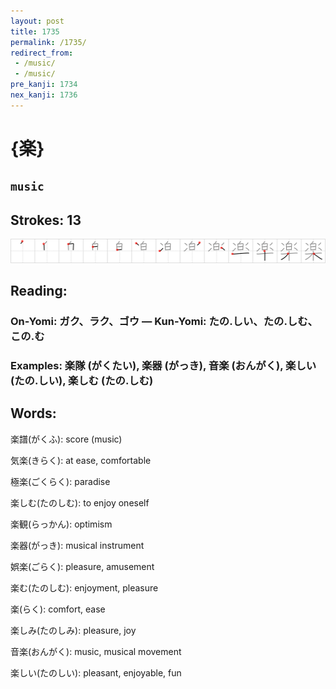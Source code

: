 ```yaml
---
layout: post
title: 1735
permalink: /1735/
redirect_from:
 - /music/
 - /music/
pre_kanji: 1734
nex_kanji: 1736
---
```


# {楽}

## `music`

## Strokes: 13

<div class="stroke"><img src="../images/E6A5BD.png" /></div>

## Reading:

### On-Yomi: ガク、ラク、ゴウ &mdash; Kun-Yomi: たの.しい、たの.しむ、この.む

### Examples: 楽隊 (がくたい), 楽器 (がっき), 音楽 (おんがく), 楽しい (たの.しい), 楽しむ (たの.しむ)

## Words:

楽譜(がくふ): score (music)

気楽(きらく): at ease, comfortable

極楽(ごくらく): paradise

楽しむ(たのしむ): to enjoy oneself

楽観(らっかん): optimism

楽器(がっき): musical instrument

娯楽(ごらく): pleasure, amusement

楽む(たのしむ): enjoyment, pleasure

楽(らく): comfort, ease

楽しみ(たのしみ): pleasure, joy

音楽(おんがく): music, musical movement

楽しい(たのしい): pleasant, enjoyable, fun
